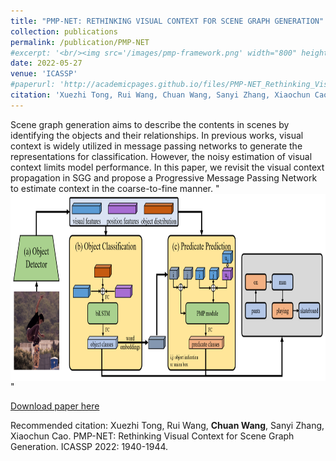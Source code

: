 ```yaml
---
title: "PMP-NET: RETHINKING VISUAL CONTEXT FOR SCENE GRAPH GENERATION"
collection: publications
permalink: /publication/PMP-NET
#excerpt: '<br/><img src='/images/pmp-framework.png' width="800" height = "300" align=center>'
date: 2022-05-27
venue: 'ICASSP'
#paperurl: 'http://academicpages.github.io/files/PMP-NET_Rethinking_Visual_Context_for_Scene_Graph_Generation.pdf'
citation: 'Xuezhi Tong, Rui Wang, Chuan Wang, Sanyi Zhang, Xiaochun Cao. PMP-NET: Rethinking Visual Context for Scene Graph Generation. ICASSP 2022: 1940-1944.'
---
```

Scene graph generation aims to describe the contents in scenes by identifying the objects and their relationships. In previous works, visual context is widely utilized in message passing networks to generate the representations for classification. However, the noisy estimation of visual context limits model performance. In this paper, we revisit the visual context propagation in SGG and propose a Progressive Message Passing Network to estimate context in the coarse-to-fine manner.
"<img src='/images/pmp-framework.png' width="800" height = "300" align=center>"

[Download paper here](http://academicpages.github.io/files/PMP-NET_Rethinking_Visual_Context_for_Scene_Graph_Generation.pdf)

Recommended citation: Xuezhi Tong, Rui Wang, **Chuan Wang**, Sanyi Zhang, Xiaochun Cao. PMP-NET: Rethinking Visual Context for Scene Graph Generation. ICASSP 2022: 1940-1944.
